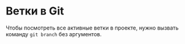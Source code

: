 # Ветки в Git
Чтобы посмотреть все активные ветки в проекте, нужно вызвать команду `git branch` без аргументов.  

